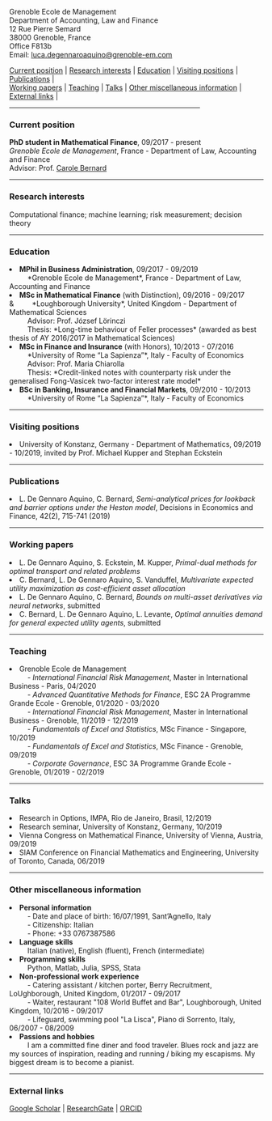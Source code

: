 
Grenoble Ecole de Management <br>
Department of Accounting, Law and Finance <br>
12 Rue Pierre Semard <br>
38000 Grenoble, France <br>
Office F813b <br>
Email: luca.degennaroaquino@grenoble-em.com <br>
 
  <div>
  <a href="#current-position">Current position</a> | <a href="#research-interests">Research interests</a> | <a href="#education">Education</a> | <a href="#visiting-positions">Visiting positions</a> | <a href="#publications">Publications</a> | 
  </div>
  <div>
   <a href="#working-papers">Working papers</a> | <a href="#teaching">Teaching</a> | <a href="#talks">Talks</a> | <a href="#other-miscellaneous-information">Other miscellaneous information</a> |  <a href="#external-links">External links</a> |
  </div>

<hr width="75%">

<!--- <a href="https://raw.githubusercontent.com/luca-dga/-/master/CV_LucaDGA.pdf" target="_blank">Download CV</a>  --->

<!--- <hr width="25%"> --->
 
 
### **Current position**
   <b>PhD student in Mathematical Finance</b>, 09/2017 - present  <br>
   *Grenoble Ecole de Management*, France - Department of Law, Accounting and Finance <br>
   Advisor: Prof. <a href="http://www.carole.bernard.free.fr/" target="_blank">Carole Bernard</a>
    
<hr>
    
### **Research interests**
Computational finance; machine learning; risk measurement; decision theory


<hr>

### **Education**

<li><b>MPhil in Business Administration</b>, 09/2017 - 09/2019 </li> 
&emsp; &emsp; *Grenoble Ecole de Management*, France - Department of Law, Accounting and Finance 	  

<li><b>MSc in Mathematical Finance</b> (with Distinction), 09/2016 - 09/2017 </li>
&&emsp; &emsp; *Loughborough University*, United Kingdom - Department of Mathematical Sciences <br>
&emsp; &emsp; Advisor: Prof. József Lörinczi <br>
&emsp; &emsp; Thesis: *Long-time behaviour of Feller processes* (awarded as best thesis of AY 2016/2017 in Mathematical Sciences)

<li><b>MSc in Finance and Insurance</b> (with Honors), 10/2013 - 07/2016 </li>
&emsp; &emsp; *University of Rome “La Sapienza”*, Italy - Faculty of Economics <br>
&emsp; &emsp; Advisor: Prof. Maria Chiarolla <br>
&emsp; &emsp; Thesis: *Credit-linked notes with counterparty risk under the generalised Fong-Vasicek two-factor interest rate model*
    
<li><b>BSc in Banking, Insurance and Financial Markets</b>, 09/2010 - 10/2013 </li> 
&emsp; &emsp; *University of Rome “La Sapienza”*, Italy - Faculty of Economics
   
<hr>

### **Visiting positions**

<li>University of Konstanz, Germany - Department of Mathematics, 09/2019 - 10/2019, invited by Prof. Michael Kupper and Stephan Eckstein </li>

<hr>

### **Publications**

<li>L. De Gennaro Aquino, C. Bernard, <i>Semi-analytical prices for lookback and barrier options under the Heston model</i>, Decisions in Economics and Finance, 42(2), 715-741 (2019)</li>

<hr>

### **Working papers**

<li>L. De Gennaro Aquino, S. Eckstein, M. Kupper, <i>Primal-dual methods for optimal transport and related problems</i></li>

<li>C. Bernard, L. De Gennaro Aquino, S. Vanduffel, <i>Multivariate expected utility maximization as cost-efficient asset allocation</i></li>

<li>L. De Gennaro Aquino, C. Bernard, <i>Bounds on multi-asset derivatives via neural networks</i>, submitted</li>

<li>C. Bernard, L. De Gennaro Aquino, L. Levante, <i>Optimal annuities demand for general expected utility agents</i>, submitted</li>

<hr>

### **Teaching**

<li>Grenoble Ecole de Management</li>
&emsp; &emsp; - <i>International Financial Risk Management</i>, Master in International Business - Paris, 04/2020 <br>
&emsp; &emsp; - <i>Advanced Quantitative Methods for Finance</i>, ESC 2A Programme Grande Ecole - Grenoble, 01/2020 - 03/2020<br>
&emsp; &emsp; - <i>International Financial Risk Management</i>, Master in International Business - Grenoble, 11/2019 - 12/2019<br>
&emsp; &emsp; - <i>Fundamentals of Excel and Statistics</i>, MSc Finance - Singapore, 10/2019<br>
&emsp; &emsp; - <i>Fundamentals of Excel and Statistics</i>, MSc Finance - Grenoble, 09/2019<br>
&emsp; &emsp; - <i>Corporate Governance</i>, ESC 3A Programme Grande Ecole - Grenoble, 01/2019 - 02/2019<br>

<hr>

### **Talks**

<li>Research in Options, IMPA, Rio de Janeiro, Brasil, 12/2019</li>
<li>Research seminar, University of Konstanz, Germany, 10/2019</li>
<li>Vienna Congress on Mathematical Finance, University of Vienna, Austria, 09/2019</li>
<li>SIAM Conference on Financial Mathematics and Engineering, University of Toronto, Canada, 06/2019</li>

<hr>

### **Other miscellaneous information**

<li><b>Personal information</b></li>
&emsp; &emsp; - Date and place of birth: 16/07/1991, Sant’Agnello, Italy <br>
&emsp; &emsp; - Citizenship: Italian <br>
&emsp; &emsp; - Phone: +33 0767387586

<li><b>Language skills</b></li>
&emsp; &emsp; Italian (native), English (fluent), French (intermediate)
    
<li><b>Programming skills</b></li>
&emsp; &emsp; Python, Matlab, Julia, SPSS, Stata
    
<li><b>Non-professional work experience</b></li>
&emsp; &emsp; - Catering assistant / kitchen porter, Berry Recruitment, LoUghborough, United Kingdom, 01/2017 - 09/2017<br>
&emsp; &emsp; - Waiter, restaurant "108 World Buffet and Bar", Loughborough, United Kingdom, 10/2016 - 09/2017<br>
&emsp; &emsp; - Lifeguard, swimming pool "La Lisca", Piano di Sorrento, Italy, 06/2007 - 08/2009<br>

<li><b>Passions and hobbies</b></li>
&emsp; &emsp; I am a committed fine diner and food traveler. Blues rock and jazz are my sources of inspiration, reading and running / biking my escapisms. My biggest dream is to become a pianist. 
<hr>

### **External links**

<a href="https://scholar.google.it/citations?user=Jk0lgM4AAAAJ&hl=it&oi=ao" target="_blank">Google Scholar</a> | 
<a href="https://www.researchgate.net/profile/Luca_De_Gennaro_Aquino" target="_blank">ResearchGate</a> |
<a href="https://orcid.org/0000-0001-5377-5385" target="_blank">ORCID</a> 
